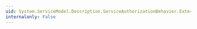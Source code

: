 ```yaml
---
uid: System.ServiceModel.Description.ServiceAuthorizationBehavior.ExternalAuthorizationPolicies
internalonly: False
---
```

